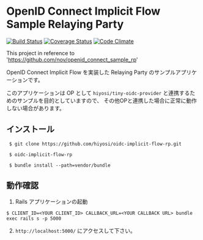 # OpenID Connect Implicit Flow Sample Relaying Party
[![Build Status](https://travis-ci.org/hiyosi/oidc-implicit-flow-rp.svg?branch=master)](https://travis-ci.org/hiyosi/oidc-implicit-flow-rp)
[![Coverage Status](https://img.shields.io/coveralls/hiyosi/oidc-implicit-flow-rp.svg)](https://coveralls.io/r/hiyosi/oidc-implicit-flow-rp?branch=master)
[![Code Climate](https://codeclimate.com/github/hiyosi/oidc-implicit-flow-rp/badges/gpa.svg)](https://codeclimate.com/github/hiyosi/oidc-implicit-flow-rp)


This project in reference to 'https://github.com/nov/openid_connect_sample_rp'

OpenID Connect Implicit Flow を実装した Relaying Party のサンプルアプリケーションです。

このアプリケーションは OP として ```hiyosi/tiny-oidc-provider``` と連携するためのサンプルを目的としていますので、
その他OPと連携した場合に正常に動作しない場合があります。


## インストール

````
 $ git clone https://github.com/hiyosi/oidc-implicit-flow-rp.git

 $ oidc-implicit-flow-rp
 
 $ bundle install --path=vendor/bundle
 ````

## 動作確認

1. Rails アプリケーションの起動


  ``` $ CLIENT_ID=<YOUR CLIENT_ID> CALLBACK_URL=<YOUR CALLBACK URL> bundle exec rails s -p 5000 ```


2. ```http://localhost:5000/``` にアクセスして下さい。
